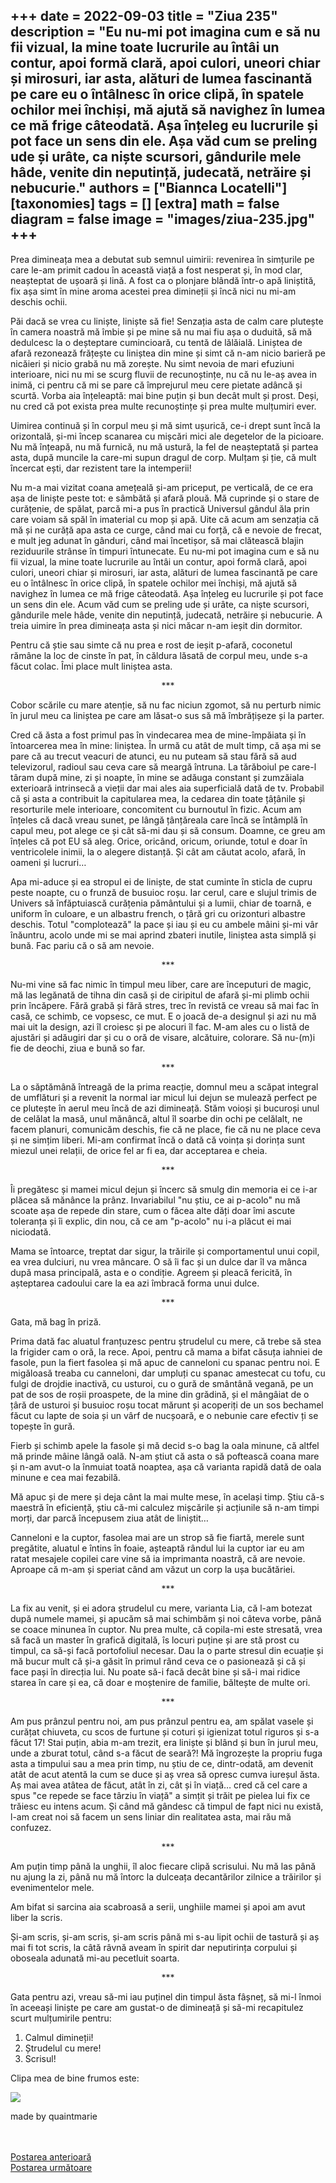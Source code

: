 
+++
date = 2022-09-03
title = "Ziua 235"
description = "Eu nu-mi pot imagina cum e să nu fii vizual, la mine toate lucrurile au întâi un contur, apoi formă clară, apoi culori, uneori chiar și mirosuri, iar asta, alături de lumea fascinantă pe care eu o întâlnesc în orice clipă, în spatele ochilor mei închiși, mă ajută să navighez în lumea ce mă frige câteodată. Așa înțeleg eu lucrurile și pot face un sens din ele. Așa văd cum se preling ude și urâte, ca niște scursori, gândurile mele hâde, venite din neputință, judecată, netrăire și nebucurie."
authors = ["Biannca Locatelli"]
[taxonomies]
tags = []
[extra]
math = false
diagram = false
image = "images/ziua-235.jpg"
+++
---

Prea dimineața mea a debutat sub semnul uimirii: revenirea în simțurile pe care le-am primit cadou în această viață a fost nesperat și, în mod clar, neașteptat de ușoară și lină. A fost ca o plonjare blândă într-o apă liniștită, fix așa simt în mine aroma acestei prea dimineții și încă nici nu mi-am deschis ochii.

Păi dacă se vrea cu liniște, liniște să fie! Senzația asta de calm care plutește în camera noastră mă îmbie și pe mine să nu mai fiu așa o duduită, să mă dedulcesc la o deșteptare cumincioară, cu tentă de lălăială. Liniștea de afară rezonează frățește cu liniștea din mine și simt că n-am nicio barieră pe nicăieri și nicio grabă nu mă zorește. Nu simt nevoia de mari efuziuni interioare, nici nu mi se scurg fluvii de recunoștințe, nu că nu le-aș avea in inimă, ci pentru că mi se pare că împrejurul meu cere pietate adâncă și scurtă. Vorba aia înțeleaptă: mai bine puțin și bun decât mult și prost. Deși, nu cred că pot exista prea multe recunoștințe și prea multe mulțumiri ever.

Uimirea continuă și în corpul meu și mă simt ușurică, ce-i drept sunt încă la orizontală, și-mi încep scanarea cu mișcări mici ale degetelor de la picioare. Nu mă înțeapă, nu mă furnică, nu mă ustură, la fel de neașteptată și partea asta, după muncile la care-mi supun dragul de corp. Mulțam și ție, că mult încercat ești, dar rezistent tare la intemperii!

Nu m-a mai vizitat coana amețeală și-am priceput, pe verticală, de ce era așa de liniște peste tot: e sâmbătă și afară plouă. Mă cuprinde și o stare de curățenie, de spălat, parcă mi-a pus în practică Universul gândul ăla prin care voiam să spăl în imaterial cu mop și apă. Uite că acum am senzația că mă și ne curăță apa asta ce curge, când mai cu forță, că e nevoie de frecat, e mult jeg adunat în gânduri, când mai încetișor, să mai clătească blajin reziduurile strânse în timpuri întunecate. Eu nu-mi pot imagina cum e să nu fii vizual, la mine toate lucrurile au întâi un contur, apoi formă clară, apoi culori, uneori chiar și mirosuri, iar asta, alături de lumea fascinantă pe care eu o întâlnesc în orice clipă, în spatele ochilor mei închiși, mă ajută să navighez în lumea ce mă frige câteodată. Așa înțeleg eu lucrurile și pot face un sens din ele. Acum văd cum se preling ude și urâte, ca niște scursori, gândurile mele hâde, venite din neputință, judecată, netrăire și nebucurie. A treia uimire în prea dimineața asta și nici măcar n-am ieșit din dormitor.

Pentru că știe sau simte că nu prea e rost de ieșit p-afară, coconetul rămâne la loc de cinste în pat, în căldura lăsată de corpul meu, unde s-a făcut colac. Îmi place mult liniștea asta.

<p style="text-align: center;">***</p>

Cobor scările cu mare atenție, să nu fac niciun zgomot, să nu perturb nimic în jurul meu ca liniștea pe care am lăsat-o sus să mă îmbrățișeze și la parter.

Cred că ăsta a fost primul pas în vindecarea mea de mine-împăiata și în întoarcerea mea în mine: liniștea. În urmă cu atât de mult timp, că așa mi se pare că au trecut veacuri de atunci, eu nu puteam să stau fără să aud televizorul, radioul sau ceva care să meargă întruna. La tărăboiul pe care-l târam după mine, zi și noapte, în mine se adăuga constant și zumzăiala exterioară intrinsecă a vieții dar mai ales aia superficială dată de tv. Probabil că și asta a contribuit la capitularea mea, la cedarea din toate țâțânile și resorturile mele interioare, concomitent cu burnoutul în fizic. Acum am înțeles că dacă vreau sunet, pe lângă țânțăreala care încă se întâmplă în capul meu, pot alege ce și cât să-mi dau și să consum. Doamne, ce greu am înțeles că pot EU să aleg. Orice, oricând, oricum, oriunde, totul e doar în ventricolele inimii, la o alegere distanță. Și cât am căutat acolo, afară, în oameni și lucruri…

Apa mi-aduce și ea stropul ei de liniște, de stat cuminte în sticla de cupru peste noapte, cu o frunză de busuioc roșu. Iar cerul, care e slujul trimis de Univers să înfăptuiască curățenia pământului și a lumii, chiar de toarnă, e uniform în culoare, e un albastru french, o țâră gri cu orizonturi albastre deschis. Totul "complotează" la pace și iau și eu cu ambele mâini și-mi vâr înăuntru, acolo unde mi se mai aprind zbateri inutile, liniștea asta simplă și bună. Fac pariu că o să am nevoie.

<p style="text-align: center;">***</p>

Nu-mi vine să fac nimic în timpul meu liber, care are începuturi de magic, mă las legănată de tihna din casă și de ciripitul de afară și-mi plimb ochii prin încăpere. Fără grabă și fără stres, trec în revistă ce vreau să mai fac în casă, ce schimb, ce vopsesc, ce mut. E o joacă de-a designul și azi nu mă mai uit la design, azi îl croiesc și pe alocuri îl fac. M-am ales cu o listă de ajustări și adăugiri dar și cu o oră de visare, alcătuire, colorare. Să nu-(m)i fie de deochi, ziua e bună so far.

<p style="text-align: center;">***</p>

La o săptămână întreagă de la prima reacție, domnul meu a scăpat integral de umflături și a revenit la normal iar micul lui dejun se mulează perfect pe ce plutește în aerul meu încă de azi dimineață. Stăm voioși și bucuroși unul de celălat la masă, unul mănâncă, altul îl soarbe din ochi pe celălalt, ne facem planuri, comunicăm deschis, fie că ne place, fie că nu ne place ceva și ne simțim liberi. Mi-am confirmat încă o dată că voința și dorința sunt miezul unei relații, de orice fel ar fi ea, dar acceptarea e cheia.

<p style="text-align: center;">***</p>

Îi pregătesc și mamei micul dejun și încerc să smulg din memoria ei ce i-ar plăcea să mănânce la prânz. Invariabilul "nu știu, ce ai p-acolo" nu mă scoate așa de repede din stare, cum o făcea alte dăți doar îmi ascute toleranța și îi explic, din nou, că ce am "p-acolo" nu i-a plăcut ei mai niciodată.

Mama se întoarce, treptat dar sigur, la trăirile și comportamentul unui copil, ea vrea dulciuri, nu vrea mâncare. O să îi fac și un dulce dar îl va mânca după masa principală, asta e o condiție. Agreem și pleacă fericită, în așteptarea cadoului care la ea azi îmbracă forma unui dulce.

<p style="text-align: center;">***</p>

Gata, mă bag în priză.

Prima dată fac aluatul franțuzesc pentru ștrudelul cu mere, că trebe să stea la frigider cam o oră, la rece. Apoi, pentru că mama a bifat căsuța iahniei de fasole, pun la fiert fasolea și mă apuc de canneloni cu spanac pentru noi. E migăloasă treaba cu canneloni, dar umpluți cu spanac amestecat cu tofu, cu fulgi de drojdie inactivă, cu usturoi, cu o gură de smântână vegană, pe un pat de sos de roșii proaspete, de la mine din grădină, și el mângâiat de o țâră de usturoi și busuioc roșu tocat mărunt și acoperiți de un sos bechamel făcut cu lapte de soia și un vârf de nucșoară, e o nebunie care efectiv ți se topește în gură.

Fierb și schimb apele la fasole și mă decid s-o bag la oala minune, că altfel mă prinde mâine lângă oală. N-am știut că asta o să poftească coana mare și n-am avut-o la înmuiat toată noaptea, așa că varianta rapidă dată de oala minune e cea mai fezabilă.

Mă apuc și de mere și deja cânt la mai multe mese, în același timp. Știu că-s maestră în eficiență, știu că-mi calculez mișcările și acțiunile să n-am timpi morți, dar parcă începusem ziua atât de liniștit…

Canneloni e la cuptor, fasolea mai are un strop să fie fiartă, merele sunt pregătite, aluatul e întins în foaie, așteaptă rândul lui la cuptor iar eu am ratat mesajele copilei care vine să ia imprimanta noastră, că are nevoie. Aproape că m-am și speriat când am văzut un corp la ușa bucătăriei.

<p style="text-align: center;">***</p>

La fix au venit, și ei adora ștrudelul cu mere, varianta Lia, că l-am botezat după numele mamei, și apucăm să mai schimbăm și noi câteva vorbe, până se coace minunea în cuptor. Nu prea multe, că copila-mi este stresată, vrea să facă un master în grafică digitală, îs locuri puține și are stă prost cu timpul, ca să-și facă portofoliul necesar. Dau la o parte stresul din ecuație și mă bucur mult că și-a găsit în primul rând ceva ce o pasionează și că și face pași în direcția lui. Nu poate să-i facă decât bine și să-i mai ridice starea în care și ea, că doar e moștenire de familie, băltește de multe ori.

<p style="text-align: center;">***</p>

Am pus prânzul pentru noi, am pus prânzul pentru ea, am spălat vasele și curățat chiuveta, cu scos de furtune și coturi și igienizat totul riguros și s-a făcut 17! Stai puțin, abia m-am trezit, era liniște și blând și bun în jurul meu, unde a zburat totul, când s-a făcut de seară?! Mă îngrozește la propriu fuga asta a timpului sau a mea prin timp, nu știu de ce, dintr-odată, am devenit atât de acut atentă la cum se duce și aș vrea să opresc cumva iureșul ăsta. Aș mai avea atâtea de făcut, atât în zi, cât și în viață… cred că cel care a spus "ce repede se face târziu în viață" a simțit și trăit pe pielea lui fix ce trăiesc eu intens acum. Și când mă gândesc că timpul de fapt nici nu există, l-am creat noi să facem un sens liniar din realitatea asta, mai rău mă confuzez.

<p style="text-align: center;">***</p>

Am puțin timp până la unghii, îl aloc fiecare clipă scrisului. Nu mă las până nu ajung la zi, până nu mă întorc la dulceața decantărilor zilnice a trăirilor și evenimentelor mele.

Am bifat si sarcina aia scabroasă a serii, unghiile mamei și apoi am avut liber la scris.

Și-am scris, și-am scris, și-am scris până mi s-au lipit ochii de tastură și aș mai fi tot scris, la câtă râvnă aveam în spirit dar neputirința corpului și oboseala adunată mi-au pecetluit soarta.

<p style="text-align: center;">***</p>

Gata pentru azi, vreau să-mi iau puținel din timpul ăsta fâșneț, să mi-l înmoi în aceeași liniște pe care am gustat-o de dimineață și să-mi recapitulez scurt mulțumirile pentru:
1. Calmul dimineții!
2. Ștrudelul cu mere!
3. Scrisul!

Clipa mea de bine frumos este:

<div class="flex justify-center">
  <img src="images/buhu.jpeg" />
</div>

made by quaintmarie

<br/>

<br/>

<div class="flex justify-between">
  <div>
    <a href="/blog/ziua-234/">Postarea anterioară</a>
  </div>
  <div>
    <a href="/blog/ziua-236/">Postarea următoare</a>
  </div>
</div>
